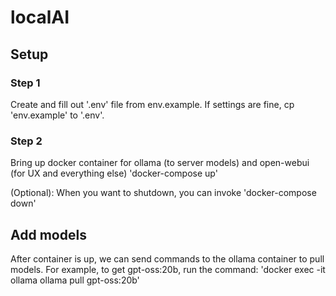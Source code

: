 # localAI
## Setup
### Step 1
Create and fill out '.env' file from env.example. If settings are fine, cp 'env.example' to '.env'.

### Step 2
Bring up docker container for ollama (to server models) and open-webui (for UX and everything else)
'docker-compose up'

(Optional): When you want to shutdown, you can invoke 'docker-compose down'

## Add models
After container is up, we can send commands to the ollama container to pull models.
For example, to get gpt-oss:20b, run the command:
'docker exec -it ollama ollama pull gpt-oss:20b'
